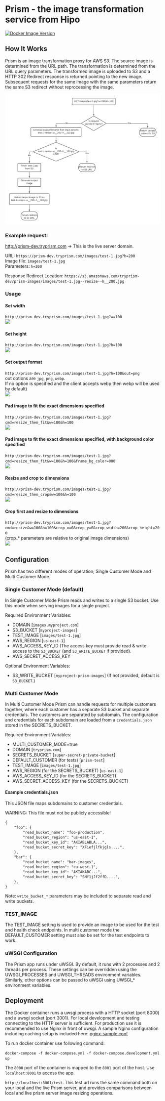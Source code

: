# Prism - the image transformation service from Hipo


[![Docker Image Version](https://img.shields.io/docker/v/hipolabs/prism?label=hipolabs%2Fprism)](https://hub.docker.com/r/hipolabs/prism 'DockerHub')

## How It Works
Prism is an image transformation proxy for AWS S3. The source image is determined from the URL path. The transformation is determined from the URL query parameters. The transformed image is uploaded to S3 and a HTTP 302 Redirect response is returned pointing to the new image. Subsequent requests for the same image with the same parameters return the same S3 redirect without reprocessing the image.

![Prism Flow Diagram](flow.png)

### Example request:
http://prism-dev.tryprism.com -> This is the live server domain.

URL: `https://prism-dev.tryprism.com/images/test-1.jpg?h=200`  
Image file: `images/test-1.jpg`  
Parameters: `h=200`

Response Redirect Location: `https://s3.amazonaws.com/tryprism-dev/prism-images/images/test-1.jpg--resize--h__200.jpg`


### Usage

#### Set width
`http://prism-dev.tryprism.com/images/test-1.jpg?w=100`  
![ ](http://prism-dev.tryprism.com/images/test-1.jpg?w=100)

#### Set height 
`http://prism-dev.tryprism.com/images/test-1.jpg?h=100`  
![ ](http://prism-dev.tryprism.com/images/test-1.jpg?h=100)

#### Set output format 
`http://prism-dev.tryprism.com/images/test-1.jpg?h=100&out=png`  
out options are `jpg`, `png`, `webp`.  
If no option is specified and the client accepts webp then webp will be used by default)  
![ ](http://prism-dev.tryprism.com/images/test-1.jpg?h=100&out=png)

#### Pad image to fit the exact dimensions specified
`http://prism-dev.tryprism.com/images/test-1.jpg?cmd=resize_then_fit&w=100&h=100`  
![ ](http://prism-dev.tryprism.com/images/test-1.jpg?cmd=resize_then_fit&w=100&h=100)

#### Pad image to fit the exact dimensions specified, with background color specified
`http://prism-dev.tryprism.com/images/test-1.jpg?cmd=resize_then_fit&w=100&h=100&frame_bg_color=000`  
![ ](http://prism-dev.tryprism.com/images/test-1.jpg?cmd=resize_then_fit&w=100&h=100&frame_bg_color=000)

#### Resize and crop to dimensions
`http://prism-dev.tryprism.com/images/test-1.jpg?cmd=resize_then_crop&w=100&h=100`  
![ ](http://prism-dev.tryprism.com/images/test-1.jpg?cmd=resize_then_crop&w=100&h=100)

#### Crop first and resize to dimensions
`http://prism-dev.tryprism.com/images/test-1.jpg?cmd=resize&w=100&h=100&crop_x=0&crop_y=0&crop_width=200&crop_height=200`  
(crop_* parameters are relative to original image dimensions)  
![ ](http://prism-dev.tryprism.com/images/test-1.jpg?cmd=resize&w=100&h=100&crop_x=0&crop_y=0&crop_width=200&crop_height=200)





## Configuration
Prism has two different modes of operation; Single Customer Mode and Multi Customer Mode.

### Single Customer Mode (default)
In Single Customer Mode Prism reads and writes to a single S3 bucket. Use this mode when serving images for a single project.

Required Environment Variables:
* DOMAIN [`images.myproject.com`]
* S3_BUCKET [`myproject-images`]
* TEST_IMAGE [`images/test-1.jpg`]
* AWS_REGION [`us-east-1`]
* AWS_ACCESS_KEY_ID (The access key must provide read & write access to the `S3_BUCKET` (and `S3_WRITE_BUCKET` if provided).
* AWS_SECRET_ACCESS_KEY

Optional Environment Variables:
* S3_WRITE_BUCKET [`myproject-prism-images`] (If not provided, default is `S3_BUCKET`.)

### Multi Customer Mode
In Multi Customer Mode Prism can handle requests for multiple customers together, where each customer has a separate S3 bucket and separate credentials. The customers are separated by subdomain. The configuration and credentials for each subdomain are loaded from a `credentials.json` stored in the SECRETS_BUCKET. 

Required Environment Variables:
* MULTI_CUSTOMER_MODE=true
* DOMAIN [`tryprism.com`]
* SECRETS_BUCKET [`super-secret-private-bucket`]
* DEFAULT_CUSTOMER (for tests) [`prism-test`]
* TEST_IMAGE [`images/test-1.jpg`]
* AWS_REGION (for the SECRETS_BUCKET) [`us-east-1`]
* AWS_ACCESS_KEY_ID (for the SECRETS_BUCKET)
* AWS_SECRET_ACCESS_KEY (for the SECRETS_BUCKET)


#### Example credentials.json
This JSON file maps subdomains to customer credentials.

WARNING: This file must not be publicly accessible!

```
{
    "foo": {
        "read_bucket_name": "foo-production",
        "read_bucket_region": "us-east-1",
        "read_bucket_key_id": "AKIABLABLA...",
        "read_bucket_secret_key": "XFiefjlfkjgls....",
    },
    "bar": {
        "read_bucket_name": "bar-images",
        "read_bucket_region": "eu-west-1",
        "read_bucket_key_id": "AKIAKABC...",
        "read_bucket_secret_key": "SNf1jJf2ffD....",
    },
}
```

Note: `write_bucket_*` parameters may be included to separate read and write buckets.

### TEST_IMAGE
The TEST_IMAGE setting is used to provide an image to be used for the test and health check endpoints. In multi customer mode the DEFAULT_CUSTOMER setting must also be set for the test endpoints to work.

### uWSGI Configuration

The Prism app runs under uWSGI. By default, it runs with 2 processes and 2 threads per process. These settings can be overridden using the UWSGI_PROCESSES and UWSGI_THREADS environment variables. Similarly, other options can be passed to uWSGI using UWSGI_* environment variables.


## Deployment
The Docker container runs a uwsgi process with a HTTP socket (port 8000) and a uwsgi socket (port 3001). For local development and testing connecting to the HTTP server is sufficient. For production use it is recommended to use Nginx in front of uwsgi. A sample Nginx configuration including caching setup is included here: [nginx-sample.conf](nginx-sample.conf)

To run docker container use following command:

`docker-compose -f docker-compose.yml -f docker-compose.development.yml up`

The `8000` port of the container is mapped to the `8001` port of the host. Use `localhost:8001` to access the app.

`http://localhost:8001/test`. This test url runs the same command both on your local and the live Prism server, and provides comparisons between local and live prism server image resizing operations. 

